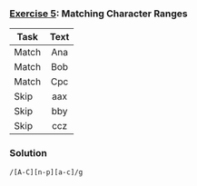 ### [Exercise 5](https://regexone.com/lesson/character_ranges): Matching Character Ranges

| Task  | Text |
| ----- | :--: |
| Match | Ana  |
| Match | Bob  |
| Match | Cpc  |
| Skip  | aax  |
| Skip  | bby  |
| Skip  | ccz  |

### Solution

```
/[A-C][n-p][a-c]/g
```
